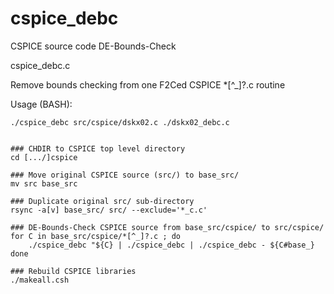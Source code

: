 # cspice\_debc

CSPICE source code DE-Bounds-Check


cspice\_debc.c

  Remove bounds checking from one F2Ced CSPICE \*[^\_]?.c routine

Usage (BASH):

    ./cspice_debc src/cspice/dskx02.c ./dskx02_debc.c


    ### CHDIR to CSPICE top level directory
    cd [.../]cspice

    ### Move original CSPICE source (src/) to base_src/
    mv src base_src

    ### Duplicate original src/ sub-directory
    rsync -a[v] base_src/ src/ --exclude='*_c.c'

    ### DE-Bounds-Check CSPICE source from base_src/cspice/ to src/cspice/
    for C in base_src/cspice/*[^_]?.c ; do
        ./cspice_debc "${C} | ./cspice_debc | ./cspice_debc - ${C#base_}
    done

    ### Rebuild CSPICE libraries
    ./makeall.csh

